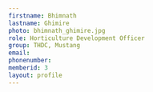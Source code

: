 ```yaml
---
firstname: Bhimnath
lastname: Ghimire
photo: bhimnath_ghimire.jpg
role: Horticulture Development Officer
group: THDC, Mustang
email:
phonenumber: 
memberid: 3
layout: profile
---
```

